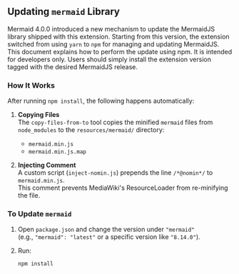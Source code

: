 ## Updating `mermaid` Library
Mermaid 4.0.0 introduced a new mechanism to update the MermaidJS library shipped with this extension. Starting from this version, the extension switched from using `yarn` to `npm` for managing and updating MermaidJS. This document explains how to perform the update using npm. It is intended for developers only. Users should simply install the extension version tagged with the desired MermaidJS release.

### How It Works
After running `npm install`, the following happens automatically:

1. **Copying Files**  
    The `copy-files-from-to` tool copies the minified `mermaid` files from `node_modules` to the `resources/mermaid/` directory:
    - `mermaid.min.js`
    - `mermaid.min.js.map`

2. **Injecting Comment**  
    A custom script (`inject-nomin.js`) prepends the line `/*@nomin*/` to `mermaid.min.js`.  
    This comment prevents MediaWiki's ResourceLoader from re-minifying the file.

### To Update `mermaid`

1. Open `package.json` and change the version under `"mermaid"`  
   (e.g., `"mermaid": "latest"` or a specific version like `"8.14.0"`).

2. Run:

   ```bash
   npm install
   ```
